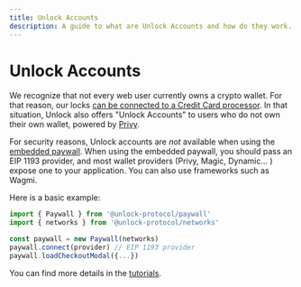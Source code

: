 ```yaml
---
title: Unlock Accounts
description: A guide to what are Unlock Accounts and how do they work.
---
```


# Unlock Accounts

We recognize that not every web user currently owns a crypto wallet. For that reason, our locks [can be connected to a Credit Card processor](https://unlock-protocol.com/guides/enabling-credit-cards/). In that situation, Unlock also offers "Unlock Accounts" to users who do not own their own wallet, powered by [Privy](https://privy.io/).

For security reasons, Unlock accounts are _not_ available when using the [embedded paywall](/tools/checkout/paywall). When using the embedded paywall, you should pass an EIP 1193 provider, and most wallet providers (Privy, Magic, Dynamic... ) expose one to your application. You can also use frameworks such as Wagmi.

Here is a basic example:

```javascript
import { Paywall } from '@unlock-protocol/paywall'
import { networks } from '@unlock-protocol/networks'

const paywall = new Paywall(networks)
paywall.connect(provider) // EIP 1193 provider
paywall.loadCheckoutModal({...})
```

You can find more details in the [tutorials](../../tutorials/front-end/locking-page.md).
